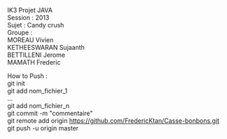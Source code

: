 IK3 Projet JAVA  
Session : 2013  
Sujet : Candy crush  
Groupe :  
	MOREAU Vivien  
	KETHEESWARAN Sujaanth  
	BETTILLENI Jerome  
	MAMATH Frederic  
  
How to Push :  
	git init  
	git add nom_fichier_1  
	...  
	git add nom_fichier_n  
	git commit -m "commentaire"  
	git remote add origin https://github.com/FredericKtan/Casse-bonbons.git  
	git push -u origin master  